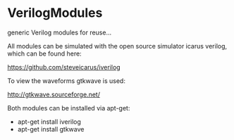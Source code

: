 VerilogModules
==============

generic Verilog modules for reuse...

All modules can be simulated with the open source simulator icarus verilog, which can be found here:

https://github.com/steveicarus/iverilog

To view the waveforms gtkwave is used:

http://gtkwave.sourceforge.net/

Both modules can be installed via apt-get:
- apt-get install iverilog
- apt-get install gtkwave
